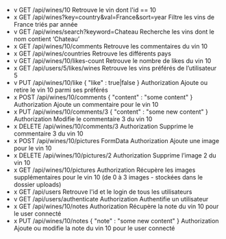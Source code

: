 -  v GET	    /api/wines/10	Retrouve le vin dont l'id == 10 
-  x GET	    /api/wines?key=country&val=France&sort=year	Filtre les vins de France triés par année
-  v GET	    /api/wines/search?keyword=Chateau	Recherche les vins dont le nom contient ‘Chateau’
-  x GET	    /api/wines/10/comments	Retrouve les commentaires du vin 10
-  x GET	    /api/wines/countries	Retrouve les différents pays
-  v GET	    /api/wines/10/likes-count	Retrouve le nombre de likes du vin 10
-  x GET	    /api/users/5/likes/wines	Retrouve les vins préférés de l’utilisateur 5
-  v PUT	    /api/wines/10/like { "like" : true|false } Authorization Ajoute ou retire le vin 10 parmi ses préférés
-  x POST	    /api/wines/10/comments { "content" : "some content" } Authorization	Ajoute un commentaire pour le vin 10
-  x PUT	    /api/wines/10/comments/3 { "content" : "some new content" } Authorization	Modifie le commentaire 3 du vin 10
-  x DELETE	    /api/wines/10/comments/3 Authorization	Supprime le commentaire 3 du vin 10
-  x POST	    /api/wines/10/pictures FormData Authorization	Ajoute une image pour le vin 10
-  x DELETE	    /api/wines/10/pictures/2 Authorization	Supprime l’image 2 du vin 10
-  x GET	    /api/wines/10/pictures Authorization	Récupère les images supplémentaires pour le vin 10 (de 0 à 3 images - stockées dans le dossier uploads)
- x GET	    /api/users	Retrouve l'id et le login de tous les utilisateurs
- v GET	    /api/users/authenticate Authorization	Authentifie un utilisateur
- x GET	    /api/wines/10/notes Authorization	Récupère la note du vin 10 pour le user connecté
- x PUT	    /api/wines/10/notes { "note" : "some new content" } Authorization	Ajoute ou modifie la note du vin 10 pour le user connecté
